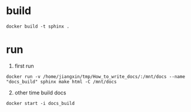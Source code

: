 
# build

```shell
docker build -t sphinx .
```

# run

1. first run
```shell
docker run -v /home/jiangxin/tmp/How_to_write_docs/:/mnt/docs --name "docs_build" sphinx make html -C /mnt/docs
```

2. other time build docs 

```shell
docker start -i docs_build
```
